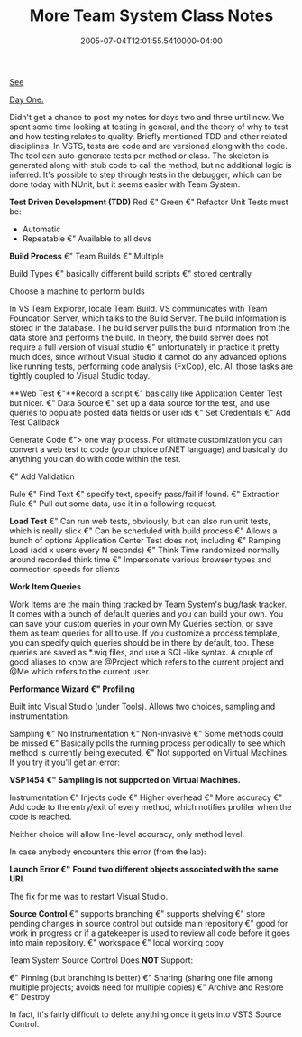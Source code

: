 ﻿---
title: More Team System Class Notes
date: "2005-07-04T12:01:55.5410000-04:00"
description: We spent some time looking at testing in general, and the theory of
featuredImage: /img/default-post-image.jpg
---

[See](http://aspadvice.com/blogs/ssmith/archive/2005/06/28/1886.aspx)[](http://aspadvice.com/blogs/ssmith/archive/2005/06/28/1886.aspx)

[Day One.](http://aspadvice.com/blogs/ssmith/archive/2005/06/28/1886.aspx)

Didn't get a chance to post my notes for days two and three until now. We spent some time looking at testing in general, and the theory of why to test and how testing relates to quality. Briefly mentioned TDD and other related disciplines. In VSTS, tests are code and are versioned along with the code. The tool can auto-generate tests per method or class. The skeleton is generated along with stub code to call the method, but no additional logic is inferred. It's possible to step through tests in the debugger, which can be done today with NUnit, but it seems easier with Team System.

**Test Driven Development (TDD)**
Red €" Green €" Refactor
Unit Tests must be:

- Automatic
- Repeatable
 €" Available to all devs

**Build Process**
 €" Team Builds
 €" Multiple

Build Types €" basically different build scripts €" stored centrally

Choose a machine to perform builds

In VS Team Explorer, locate Team Build. VS communicates with Team Foundation Server, which talks to the Build Server. The build information is stored in the database. The build server pulls the build information from the data store and performs the build. In theory, the build server does not require a full version of visual studio €" unfortunately in practice it pretty much does, since without Visual Studio it cannot do any advanced options like running tests, performing code analysis (FxCop), etc. All those tasks are tightly coupled to Visual Studio today.

**Web Test
 €"**Record a script €" basically like Application Center Test but nicer.
 €" Data Source €" set up a data source for the test, and use queries to populate posted data fields or user ids
 €" Set Credentials
 €" Add Test Callback

Generate Code €"> one way process. For ultimate customization you can convert a web test to code (your choice of.NET language) and basically do
anything you can do with code within the test.

 €" Add Validation

Rule
 €" Find Text €" specify text, specify pass/fail if found.
 €" Extraction Rule €" Pull out some data, use it in a following request.

**Load Test**
 €" Can run web tests, obviously, but can also run unit tests, which is really slick
 €" Can be scheduled with build process
 €" Allows a bunch of options Application Center Test does not, including
 €" Ramping Load (add x users every N seconds)
 €" Think Time randomized normally around recorded think time
 €" Impersonate various browser types and connection speeds for clients

**Work Item Queries**

Work Items are the main thing tracked by Team System's bug/task tracker. It comes with a bunch of default queries and you can build your own. You can save your custom queries in your own My Queries section, or save them as team queries for all to use. If you customize a process template, you can specify quich queries should be in there by default, too. These queries are saved as *.wiq files, and use a SQL-like syntax. A couple of good aliases to know are @Project which refers to the current project and @Me which refers to the current user.

**Performance Wizard €" Profiling**

Built into Visual Studio (under Tools). Allows two choices, sampling and instrumentation.

Sampling
 €" No Instrumentation
 €" Non-invasive
 €" Some methods could be missed
 €" Basically polls the running process periodically to see which method is currently being executed.
 €" Not supported on Virtual Machines. If you try it you'll get an error:

**VSP1454 €" Sampling is not supported on Virtual Machines.**

Instrumentation
 €" Injects code
 €" Higher overhead
 €" More accuracy
 €" Add code to the entry/exit of every method, which notifies profiler when the code is reached.

Neither choice will allow line-level accuracy, only method level.

In case anybody encounters this error (from the lab):

**Launch Error €"**
**Found two different objects associated with the same URI.**

The fix for me was to restart Visual Studio.

**Source Control**
 €" supports branching
 €" supports shelving
 €" store pending changes in source control but outside main repository €" good for work in progress or if a gatekeeper is used to review all code before it goes into main repository.
 €" workspace €" local working copy

Team System Source Control Does **NOT** Support:

 €" Pinning (but branching is better)
 €" Sharing (sharing one file among multiple projects; avoids need for multiple copies)
 €" Archive and Restore
 €" Destroy

In fact, it's fairly difficult to delete anything once it gets into VSTS Source Control.

